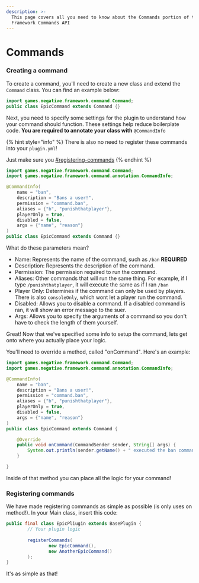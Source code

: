 ```yaml
---
description: >-
  This page covers all you need to know about the Commands portion of the
  Framework Commands API
---
```


# Commands

### Creating a command

To create a command, you'll need to create a new class and extend the `Command` class. You can find an example below:

```java
import games.negative.framework.command.Command;
public class EpicCommand extends Command {}
```

Next, you need to specify some settings for the plugin to understand how your command should function. These settings help reduce boilerplate code. **You are required to annotate your class with** `@CommandInfo`

{% hint style="info" %}
There is also no need to register these commands into your `plugin.yml`!&#x20;

Just make sure you [#registering-commands](commands.md#registering-commands "mention")
{% endhint %}

```java
import games.negative.framework.command.Command;
import games.negative.framework.command.annotation.CommandInfo;

@CommandInfo(
    name = "ban",
    description = "Bans a user!",
    permission = "command.ban",
    aliases = {"b", "punishthatplayer"},
    playerOnly = true,
    disabled = false,
    args = {"name", "reason"}
)
public class EpicCommand extends Command {}
```

What do these parameters mean?

* Name: Represents the name of the command, such as `/ban` **REQUIRED**
* Description: Represents the description of the command.
* Permission: The permission required to run the command.
* Aliases: Other commands that will run the same thing. For example, if I type `/punishthatplayer`, it will execute the same as if I ran `/ban`
* Player Only: Determines if the command can only be used by players. There is also `consoleOnly`, which wont let a player run the command.
* Disabled: Allows you to disable a command. If a disabled command is ran, it will show an error message to the suer.
* Args: Allows you to specify the arguments of a command so you don't have to check the length of them yourself.

Great! Now that we've specified some info to setup the command, lets get onto where you actually place your logic.

You'll need to override a method, called "onCommand". Here's an example:

```java
import games.negative.framework.command.Command;
import games.negative.framework.command.annotation.CommandInfo;

@CommandInfo(
    name = "ban",
    description = "Bans a user!",
    permission = "command.ban",
    aliases = {"b", "punishthatplayer"},
    playerOnly = true,
    disabled = false,
    args = {"name", "reason"}
)
public class EpicCommand extends Command {

    @Override
    public void onCommand(CommandSender sender, String[] args) {
        System.out.println(sender.getName() + " executed the ban command!");
    }

}
```

Inside of that method you can place all the logic for your command!&#x20;

### Registering commands

We have made registering commands as simple as possible (is only uses on method!). In your Main class, insert this code:

```java
public final class EpicPliugin extends BasePlugin {
        // Your plugin logic
            
        registerCommands(
                new EpicCommand(),
                new AnotherEpicCommand()
        );
}
```

It's as simple as that!&#x20;
